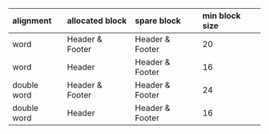 | alignment   | allocated block | spare block     | min block size |
| :---------- | :-------------- | :-------------- | :------------- |
| word        | Header & Footer | Header & Footer | 20             |
| word        | Header          | Header & Footer | 16             |
| double word | Header & Footer | Header & Footer | 24             |
| double word | Header          | Header & Footer | 16             |